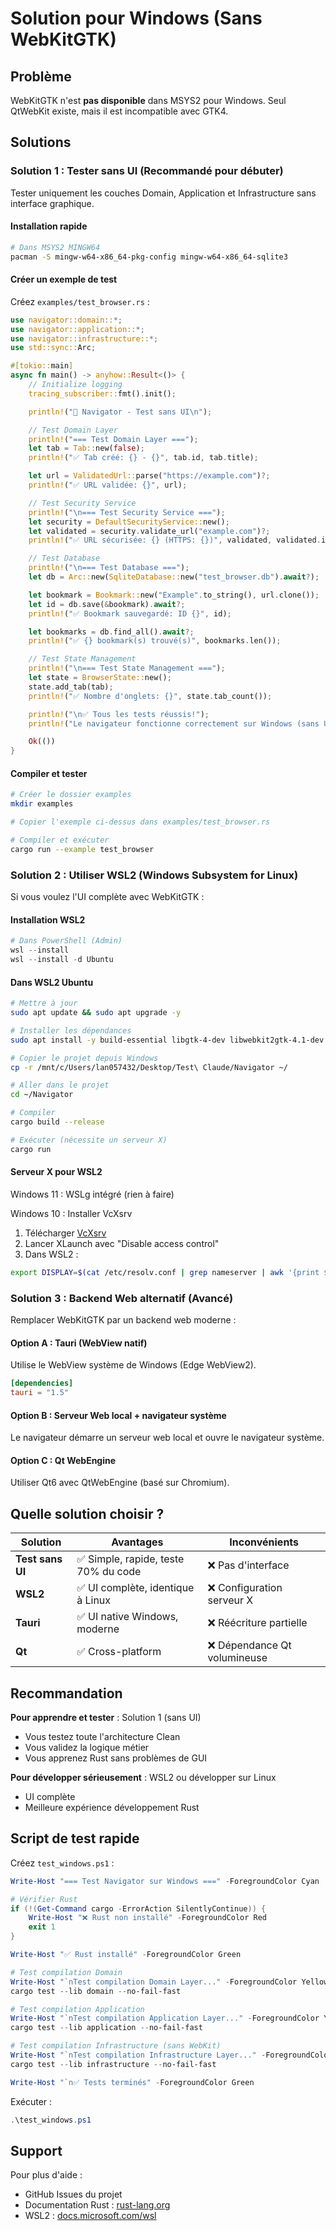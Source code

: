 # Solution pour Windows (Sans WebKitGTK)

## Problème

WebKitGTK n'est **pas disponible** dans MSYS2 pour Windows. Seul QtWebKit existe, mais il est incompatible avec GTK4.

## Solutions

### Solution 1 : Tester sans UI (Recommandé pour débuter)

Tester uniquement les couches Domain, Application et Infrastructure sans interface graphique.

#### Installation rapide

```bash
# Dans MSYS2 MINGW64
pacman -S mingw-w64-x86_64-pkg-config mingw-w64-x86_64-sqlite3
```

#### Créer un exemple de test

Créez `examples/test_browser.rs` :

```rust
use navigator::domain::*;
use navigator::application::*;
use navigator::infrastructure::*;
use std::sync::Arc;

#[tokio::main]
async fn main() -> anyhow::Result<()> {
    // Initialize logging
    tracing_subscriber::fmt().init();

    println!("🦀 Navigator - Test sans UI\n");

    // Test Domain Layer
    println!("=== Test Domain Layer ===");
    let tab = Tab::new(false);
    println!("✅ Tab créé: {} - {}", tab.id, tab.title);

    let url = ValidatedUrl::parse("https://example.com")?;
    println!("✅ URL validée: {}", url);

    // Test Security Service
    println!("\n=== Test Security Service ===");
    let security = DefaultSecurityService::new();
    let validated = security.validate_url("example.com")?;
    println!("✅ URL sécurisée: {} (HTTPS: {})", validated, validated.is_secure());

    // Test Database
    println!("\n=== Test Database ===");
    let db = Arc::new(SqliteDatabase::new("test_browser.db").await?);

    let bookmark = Bookmark::new("Example".to_string(), url.clone());
    let id = db.save(&bookmark).await?;
    println!("✅ Bookmark sauvegardé: ID {}", id);

    let bookmarks = db.find_all().await?;
    println!("✅ {} bookmark(s) trouvé(s)", bookmarks.len());

    // Test State Management
    println!("\n=== Test State Management ===");
    let state = BrowserState::new();
    state.add_tab(tab);
    println!("✅ Nombre d'onglets: {}", state.tab_count());

    println!("\n✅ Tous les tests réussis!");
    println!("Le navigateur fonctionne correctement sur Windows (sans UI)");

    Ok(())
}
```

#### Compiler et tester

```bash
# Créer le dossier examples
mkdir examples

# Copier l'exemple ci-dessus dans examples/test_browser.rs

# Compiler et exécuter
cargo run --example test_browser
```

### Solution 2 : Utiliser WSL2 (Windows Subsystem for Linux)

Si vous voulez l'UI complète avec WebKitGTK :

#### Installation WSL2

```powershell
# Dans PowerShell (Admin)
wsl --install
wsl --install -d Ubuntu
```

#### Dans WSL2 Ubuntu

```bash
# Mettre à jour
sudo apt update && sudo apt upgrade -y

# Installer les dépendances
sudo apt install -y build-essential libgtk-4-dev libwebkit2gtk-4.1-dev libsqlite3-dev

# Copier le projet depuis Windows
cp -r /mnt/c/Users/lan057432/Desktop/Test\ Claude/Navigator ~/

# Aller dans le projet
cd ~/Navigator

# Compiler
cargo build --release

# Exécuter (nécessite un serveur X)
cargo run
```

#### Serveur X pour WSL2

Windows 11 : WSLg intégré (rien à faire)

Windows 10 : Installer VcXsrv
1. Télécharger [VcXsrv](https://sourceforge.net/projects/vcxsrv/)
2. Lancer XLaunch avec "Disable access control"
3. Dans WSL2 :
```bash
export DISPLAY=$(cat /etc/resolv.conf | grep nameserver | awk '{print $2}'):0
```

### Solution 3 : Backend Web alternatif (Avancé)

Remplacer WebKitGTK par un backend web moderne :

#### Option A : Tauri (WebView natif)

Utilise le WebView système de Windows (Edge WebView2).

```toml
[dependencies]
tauri = "1.5"
```

#### Option B : Serveur Web local + navigateur système

Le navigateur démarre un serveur web local et ouvre le navigateur système.

#### Option C : Qt WebEngine

Utiliser Qt6 avec QtWebEngine (basé sur Chromium).

## Quelle solution choisir ?

| Solution | Avantages | Inconvénients |
|----------|-----------|---------------|
| **Test sans UI** | ✅ Simple, rapide, teste 70% du code | ❌ Pas d'interface |
| **WSL2** | ✅ UI complète, identique à Linux | ❌ Configuration serveur X |
| **Tauri** | ✅ UI native Windows, moderne | ❌ Réécriture partielle |
| **Qt** | ✅ Cross-platform | ❌ Dépendance Qt volumineuse |

## Recommandation

**Pour apprendre et tester** : Solution 1 (sans UI)
- Vous testez toute l'architecture Clean
- Vous validez la logique métier
- Vous apprenez Rust sans problèmes de GUI

**Pour développer sérieusement** : WSL2 ou développer sur Linux
- UI complète
- Meilleure expérience développement Rust

## Script de test rapide

Créez `test_windows.ps1` :

```powershell
Write-Host "=== Test Navigator sur Windows ===" -ForegroundColor Cyan

# Vérifier Rust
if (!(Get-Command cargo -ErrorAction SilentlyContinue)) {
    Write-Host "❌ Rust non installé" -ForegroundColor Red
    exit 1
}

Write-Host "✅ Rust installé" -ForegroundColor Green

# Test compilation Domain
Write-Host "`nTest compilation Domain Layer..." -ForegroundColor Yellow
cargo test --lib domain --no-fail-fast

# Test compilation Application
Write-Host "`nTest compilation Application Layer..." -ForegroundColor Yellow
cargo test --lib application --no-fail-fast

# Test compilation Infrastructure (sans WebKit)
Write-Host "`nTest compilation Infrastructure Layer..." -ForegroundColor Yellow
cargo test --lib infrastructure --no-fail-fast

Write-Host "`n✅ Tests terminés" -ForegroundColor Green
```

Exécuter :
```powershell
.\test_windows.ps1
```

## Support

Pour plus d'aide :
- GitHub Issues du projet
- Documentation Rust : [rust-lang.org](https://www.rust-lang.org/)
- WSL2 : [docs.microsoft.com/wsl](https://docs.microsoft.com/en-us/windows/wsl/)
